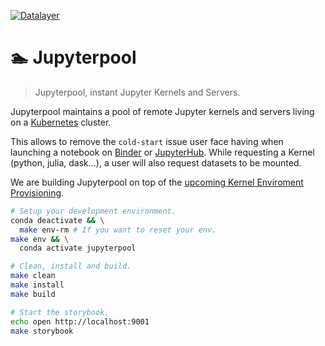 [![Datalayer](https://raw.githubusercontent.com/datalayer/datalayer/main/res/logo/datalayer-25.svg?sanitize=true)](https://datalayer.io)

# 🏊 Jupyterpool

> Jupyterpool, instant Jupyter Kernels and Servers.

Jupyterpool maintains a pool of remote Jupyter kernels and servers living on a [Kubernetes](https://kubernetes.io) cluster.

This allows to remove the `cold-start` issue user face having when launching a notebook on [Binder](https://mybinder.org) or [JupyterHub](https://github.com/jupyterhub). While requesting a Kernel (python, julia, dask...), a user will also request datasets to be mounted.

We are building Jupyterpool on top of the [upcoming Kernel Enviroment Provisioning](https://github.com/jupyter/jupyter_client/issues/608).

```bash
# Setup your development environment.
conda deactivate && \
  make env-rm # If you want to reset your env.
make env && \
  conda activate jupyterpool
```

```bash
# Clean, install and build.
make clean
make install
make build
```

```bash
# Start the storybook.
echo open http://localhost:9001
make storybook
```
